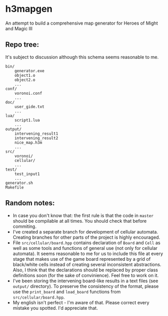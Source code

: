 # h3mapgen
An attempt to build a comprehensive map generator for Heroes of Might and Magic III

## Repo tree:
It's subject to discussion although this schema seems reasonable to me.
```
bin/
    generator.exe
    object1.o
    object2.o
    ...
conf/
    voronoi.conf
    ...
doc/
    user_gide.txt
    ...
lua/
    script1.lua
    ...
output/
    intervening_result1
    intervening_result2
    nice_map.h3m
    ...
src/
    voronoi/
    cellular/
    ...
test/
    test_input1
    ...
generator.sh
Makefile

```

## Random notes:
- In case you don't know that: the first rule is that the code in `master` should be compilable at all times. You should check that before commiting.
- I've created a separate branch for development of cellular automata. Creating branches for other parts of the project is highly encouraged.
- File `src/cellular/board.hpp` contains declaration of `Board` and `Cell` as well as some tools and functions of general use (not only for cellular automata). It seems reasonable to me for us to include this file at every stage that makes use of the game board represented by a grid of black/white cells instead of creating several inconsistent abstractions. Also, I think that the declarations should be replaced by proper class definitions soon (for the sake of convinience). Feel free to work on it.
- I've been storing the intervening board-like results in a text files (see `output/` directory). To preserve the consistency of the format, please use the `print_board` and `load_board` functions from `src/cellular/board.hpp`.
- My english isn't perfect - I'm aware of that. Please correct every mistake you spotted. I'd appreciate that.
